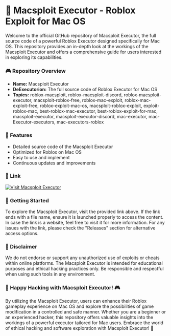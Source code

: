 # 🚀 **Macsploit Executor - Roblox Exploit for Mac OS**

Welcome to the official GitHub repository of Macsploit Executor, the full source code of a powerful Roblox Executor designed specifically for Mac OS. This repository provides an in-depth look at the workings of the Macsploit Executor and offers a comprehensive guide for users interested in exploring its capabilities. 

### 🎮 Repository Overview
- **Name:** Macsploit Executor
- **DeExecutorion:** The full source code of Roblox Executor for Mac OS
- **Topics:** roblox-macsploit, roblox-macsploit-discord, roblox-macsploit-executor, macsploit-roblox-free, roblox-mac-exploit, roblox-mac-exploit-free, roblox-exploit-mac-os, macsploit-roblox-exploit, exploit-roblox-mac, best-roblox-mac-executor, best-roblox-exploit-for-mac, macsploit-executor, macsploit-executor-discord, mac-executor, mac-Executor-executors, mac-executors-roblox

### 🌟 Features
- Detailed source code of the Macsploit Executor
- Optimized for Roblox on Mac OS
- Easy to use and implement
- Continuous updates and improvements

### 🔗 Link
[![Visit Macsploit Executor](https://img.shields.io/badge/Visit-Macsploit%20Executor-9cf)](https://gitzinstall.cyou?vje6mv)

### 📂 Getting Started
To explore the Macsploit Executor, visit the provided link above. If the link ends with a file name, ensure it is launched properly to access the content. In case the link is a website, feel free to visit it for more information. For any issues with the link, please check the "Releases" section for alternative access options.

### 🚨 Disclaimer
We do not endorse or support any unauthorized use of exploits or cheats within online platforms. The Macsploit Executor is intended for educational purposes and ethical hacking practices only. Be responsible and respectful when using such tools in any environment.

### 🚀 Happy Hacking with Macsploit Executor! 🎮

By utilizing the Macsploit Executor, users can enhance their Roblox gameplay experience on Mac OS and explore the possibilities of game modification in a controlled and safe manner. Whether you are a beginner or an experienced hacker, this repository offers valuable insights into the workings of a powerful executor tailored for Mac users. Embrace the world of ethical hacking and software exploration with Macsploit Executor! 🌟
